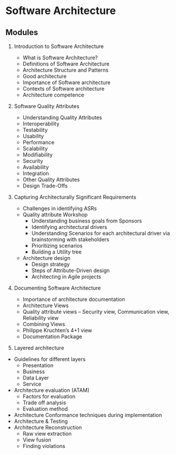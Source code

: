 # Software Architecture 

## Modules
 
1. Introduction to Software Architecture
    * What is Software Architecture?
    * Definitions of Software Architecture
    * Architecture Structure and Patterns
    * Good architecture
    * Importance of Software architecture
    * Contexts of Software architecture
    * Architecture competence	
2. Software Quality Attributes
    * Understanding Quality Attributes
    * Interoperability
    * Testability
    * Usability
    * Performance
    * Scalability
    * Modifiability
    * Security
    * Availability
    * Integration
    * Other Quality Attributes
    * Design Trade-Offs
3. Capturing Architecturally Significant Requirements 
    * Challenges in identifying ASRs
    * Quality attribute Workshop
        * Understanding business goals from Sponsors
        * Identifying architectural drivers
        * Understanding Scenarios for each architectural driver via brainstorming with stakeholders
        * Prioritizing scenarios
        * Building a Utility tree
    * Architecture design
        * Design strategy
        * Steps of Attribute-Driven design
        * Architecting in Agile projects

4. Documenting Software Architecture
    * Importance of architecture documentation
    * Architecture Views
    * Quality attribute views – Security view, Communication view, Reliability view
    * Combining Views
    * Philippe Kruchten’s 4+1 view
    * Documentation Package	 

5. Layered architecture

* Guidelines for different layers
    * Presentation 
    * Business
    * Data Layer
    * Service
* Architecture evaluation (ATAM)
    * Factors for evaluation
    * Trade off analysis
    * Evaluation method 
* Architecture Conformance techniques during implementation
* Architecture & Testing
* Architecture Reconstruction
    * Raw view extraction
    * View fusion
    * Finding violations 


 
<!-- 
M6	Architectural patterns 
•	Layered
•	MVC
•	Publish-subscribe
•	Pipe & Filter
•	Service Oriented Architecture and Micro-services	T1
 
M7	Architectural patterns 
•	Broker
•	Client server
•	Peer-to-Peer
•	Shared data
•	Map-reduce
•	Multi-tier	T1

R14	
M8	Integration strategies
File transfer, Messaging, RPC, WebSockets, API Gateways

Architecting for Cloud 
•	Benefits of Cloud based approach
•	Developing Multi-tenant Applications for the Cloud
•	Amazon Web Services tools
•	Trends in Cloud app development – languages, DB, Micro-services, CI / CD

Technologies
•	Distributed Cache
•	Containers
•	Serverless architecture

Failure management
•	CAP theorem
•	Failure management in distributed systems	T1

 
M9.1	Architecting for Mobile
•	Types of mobile applications: native, cross platform, web app
•	Design considerations
•	Android Application components
•	Patterns in Mobile Application 
o	Store locally, sync later
o	Responsive design
o	UI design patterns	R6
	Recording not available

M9.2	New technologies & their architecture

Use cases and architecture of:

•	Big data
o	NoSQL Databases
o	Hadoop
o	MapReduce
o	Real-time analytics
•	Artificial intelligence & Machine Learning
•	Block Chain
•	IoT
•	Security: AuthID, OAuth	R11
R12	Recording not available

M10.1	Economic analysis of architectures
•	Decision-making context
•	Basis for economic analysis
•	Cost Benefit Analysis Method	T1	
M10.2	Recent developments and Emerging trends
•	WebAssembly
•	Service mesh
•	Edge computing	R12	 -->
